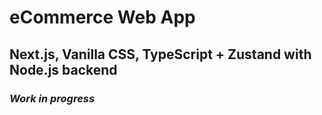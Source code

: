 # eCommerce Web App

## Next.js, Vanilla CSS, TypeScript + Zustand with Node.js backend

### _Work in progress_
